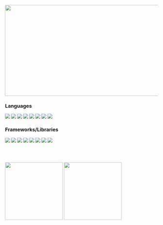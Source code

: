 <img src="https://media.giphy.com/media/ekjmhJUGHJm7FC4Juo/giphy-downsized.gif" width="970" height="300">
<h3>Languages</h3>
<p>
	<img src="https://img.shields.io/badge/C-00599C?style=for-the-badge&logo=c&logoColor=white">
	<img src="https://img.shields.io/badge/Java-ED8B00?style=for-the-badge&logo=java&logoColor=white">
	<img src="https://img.shields.io/badge/Python-14354C?style=for-the-badge&logo=python&logoColor=white">
	<img src="https://img.shields.io/badge/JavaScript-F7DF1E?style=for-the-badge&logo=javascript&logoColor=black">
	<img src="https://img.shields.io/badge/HTML5-E34F26?style=for-the-badge&logo=html5&logoColor=white">
	<img src="https://img.shields.io/badge/CSS3-1572B6?style=for-the-badge&logo=css3&logoColor=white">
	<img src="https://img.shields.io/badge/MySQL-00000F?style=for-the-badge&logo=mysql&logoColor=white">
	<img src="https://img.shields.io/badge/Neo4j-018bff?style=for-the-badge&logo=neo4j&logoColor=white">
</p>
<h3>Frameworks/Libraries</h3>
<p>
	<img src="https://img.shields.io/badge/React-20232A?style=for-the-badge&logo=react&logoColor=61DAFB">
	<img src="https://img.shields.io/badge/npm-CB3837?style=for-the-badge&logo=npm&logoColor=white">
	<img src="https://img.shields.io/badge/Flask-000000?style=for-the-badge&logo=flask&logoColor=white">
	<img src="https://img.shields.io/badge/TensorFlow-FF6F00?style=for-the-badge&logo=TensorFlow&logoColor=white">
	<img src="https://img.shields.io/badge/Keras-D00000?style=for-the-badge&logo=Keras&logoColor=white">
	<img src="https://img.shields.io/badge/Numpy-777BB4?style=for-the-badge&logo=numpy&logoColor=white">
	<img src="https://img.shields.io/badge/Pandas-2C2D72?style=for-the-badge&logo=pandas&logoColor=white">
	<img src="https://img.shields.io/badge/OpenCV-27338e?style=for-the-badge&logo=OpenCV&logoColor=white">
</p>
<br></br>
<p>
	<img height="190px" src="https://github-readme-stats.vercel.app/api?username=SotirisKar&show_icons=true&theme=radical" style="max-width:100%;">
	<img height="190px" src="https://github-readme-stats.vercel.app/api/top-langs/?username=SotirisKar&show_icons=true&langs_count=10&layout=compact&theme=radical" style="max-width:100%;">
</p>
